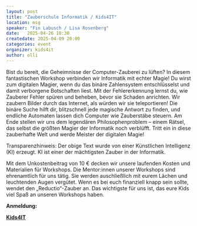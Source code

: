 ```yaml
---
layout: post
title: "Zauberschule Informatik / Kids4IT"
location: msg
speaker: "Fin Labusch / Lisa Rosenberg"
date:   2025-04-26 10:30
createdate: 2025-04-09 20:00
categories: event
organizer: kids4it
author: olli
---
```


Bist du bereit, die Geheimnisse der Computer-Zauberei zu lüften? In diesem fantastischen Workshop verbinden wir Informatik mit echter Magie! Du wirst zum digitalen Magier, wenn du das binäre Zahlensystem entschlüsselst und damit verborgene Botschaften liest. Mit der Fehlererkennung lernst du, wie Zauberer Fehler spüren und beheben, bevor sie Schaden anrichten. Wir zaubern Bilder durch das Internet, als würden wir sie teleportieren! Die binäre Suche hilft dir, blitzschnell jede magische Antwort zu finden, und endliche Automaten lassen dich Computer wie Zauberstäbe steuern. Am Ende stellen wir uns dem legendären Philosophenproblem – einem Rätsel, das selbst die größten Magier der Informatik noch verblüfft. Tritt ein in diese zauberhafte Welt und werde Meister der digitalen Magie!

Transparenzhinweis: Der obige Text wurde von einer Künstlichen Intelligenz (KI) erzeugt. KI ist einer der mächtigsten Zauber in der Informatik.

Mit dem Unkostenbeitrag von 10 € decken wir unsere laufenden Kosten und Materialien für Workshops. Die Mentor:innen unserer Workshops sind ehrenamtlich für uns tätig. Sie werden auschließlich mit eurem Lächen und leuchtenden Augen vergütet. Wenn es bei euch finanziell knapp sein sollte, wendet den „Reductio“-Zauber an. Das wichtigste für uns ist, das eure Kids viel Spaß an unseren Workshops haben.

**Anmeldung:**

[**Kids4IT**](https://www.kids4it.de/event/zauberschule-informatik-braunschweig/)

